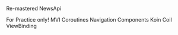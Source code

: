 Re-mastered NewsApi 

For Practice only!
MVI
Coroutines
Navigation Components
Koin
Coil
ViewBinding
